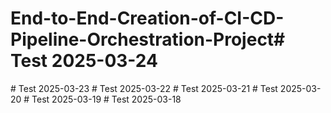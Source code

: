 # End-to-End-Creation-of-CI-CD-Pipeline-Orchestration-Project#   T e s t   2 0 2 5 - 0 3 - 2 4  
 #   T e s t   2 0 2 5 - 0 3 - 2 3  
 #   T e s t   2 0 2 5 - 0 3 - 2 2  
 #   T e s t   2 0 2 5 - 0 3 - 2 1  
 #   T e s t   2 0 2 5 - 0 3 - 2 0  
 #   T e s t   2 0 2 5 - 0 3 - 1 9  
 #   T e s t   2 0 2 5 - 0 3 - 1 8  
 